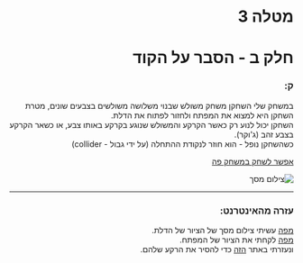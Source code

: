 
<div lang="he" dir="rtl">
  
# מטלה 3
# חלק ב - הסבר על הקוד
### ק:
במשחק שלי השחקן משחק משולש שבנוי משלושה משולשים בצבעים שונים, מטרת השחקן היא למצוא את המפתח ולחזור לפתוח את הדלת.  
השחקן יכול לנוע רק כאשר הקרקע והמשולש שנוגע בקרקע באותו צבע, או כשאר הקרקע בצבע זהב (ג'וקר).  
כשהשחקן נופל - הוא חוזר לנקודת ההתחלה (על ידי גבול - collider)

[אפשר לשחק במשחק פה]()

![צילום מסך](https://github.com/user-attachments/assets/2f889dc4-65af-48a6-8181-678423f4e347)

----
### עזרה מהאינטרנט:

 [מפה](https://www.youtube.com/watch?v=0tHN6eO9Rwc&ab_channel=GrafikGames) עשיתי צילום מסך של הציור של הדלת.  
 [מפה](https://il.lovepik.com/image-380319504/metal-heart-type-retro-cartoon-key-golden-heart-shape.html) לקחתי את הציור של המפתח.  
 ונעזרתי באתר [הזה](https://www.remove.bg/upload) כדי להסיר את הרקע שלהם.  


  </div>
